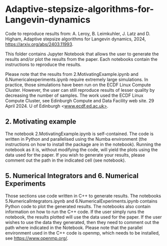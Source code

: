 # Adaptive-stepsize-algorithms-for-Langevin-dynamics
Code to reproduce results from: 
A. Leroy, B. Leimkuhler, J. Latz and D. Higham, Adaptive stepsize algorithms for Langevin dynamics, 2024, https://arxiv.org/abs/2403.11993.

This folder contains Jupyter Notebook that allows the user to generate the results and/or plot the results from the paper. Each notebooks contain the instructions to reproduce the results.

Please note that the results from 2.MotivatingExample.ipynb and 6.Numericalexperiments.ipynb require extremely large simulations. In practice, those simulations have been run on the ECDF Linux Compute Cluster. However, the user can still reproduce results of lesser quality by decreasing the number of samples. The work used the ECDF Linux Compute Cluster, see Edinburgh Compute and Data Facility web site. 29 April 2024. U of Edinburgh <www.ecdf.ed.ac.uk>.

## 2. Motivating example
The notebook 2.MotivatingExample.ipynb is self-contained. The code is written in Python and parallelised using the Numba environment (the instructions on how to install the package are in the notebook). Running the notebook as it is, without modifying the code, will yield the plots using the data used for the paper. If you wish to generate your results, please comment out the path in the indicated cell (see notebook). 

## 5. Numerical Integrators and 6. Numerical Experiments
Those sections use code written in C++ to generate results. The notebooks 5.NumericalIntegrators.ipynb and 6.NumericalExperiments.ipynb contains Python code to plot the generated results. The notebooks also contain information on how to run the C++ code. If the user simply runs the notebook, the results plotted will use the data used for the paper. If the user wishes to use the data they generated, then they need to comment out the path where indicated in the Notebook. Please note that the parallel environment used in the C++ code is openmp, which needs to be installed, see <https://www.openmp.org/>.
